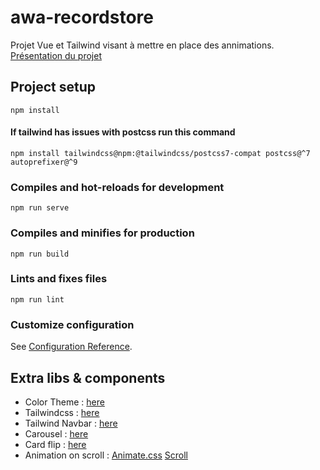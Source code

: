 # awa-recordstore
Projet Vue et Tailwind visant à mettre en place des annimations.
[Présentation du projet](https://github.com/Vidivanze/awa-recordstore/blob/master/docs/AWA%20Record%20Store.pdf)
##

## Project setup
```
npm install
```
#### If tailwind has issues with postcss run this command
```
npm install tailwindcss@npm:@tailwindcss/postcss7-compat postcss@^7 autoprefixer@^9
```

### Compiles and hot-reloads for development
```
npm run serve
```

### Compiles and minifies for production
```
npm run build
```

### Lints and fixes files
```
npm run lint
```

### Customize configuration
See [Configuration Reference](https://cli.vuejs.org/config/).

## Extra libs & components
- Color Theme : [here](https://colorhunt.co/palette/1b262c0f4c753282b8bbe1fa)
- Tailwindcss : [here](https://tailwindcss.com/)
- Tailwind Navbar : [here](https://tailwindui.com/components/application-ui/navigation/navbars)
- Carousel : [here](https://splidejs.com/)
- Card flip : [here](https://dev.to/michaelburrows/how-to-create-an-animated-flip-card-with-css-3d-transforms-4ckj)
- Animation on scroll : [Animate.css](https://animate.style/) [Scroll](https://alvarotrigo.com/blog/css-animations-scroll/)

